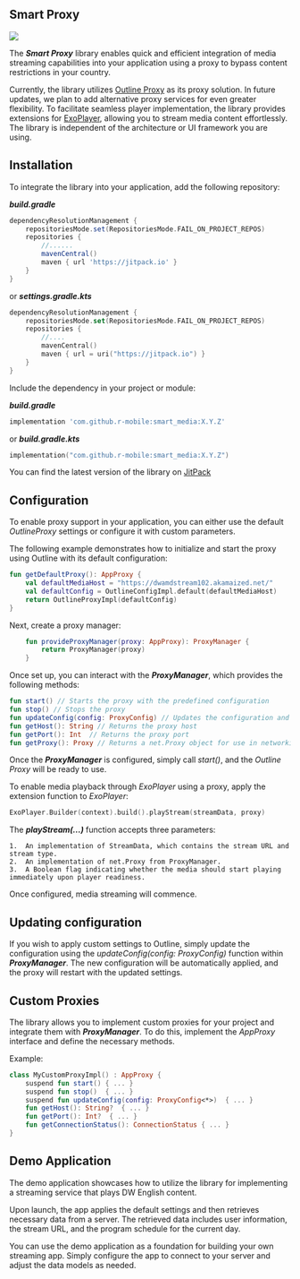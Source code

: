 ## Smart Proxy

[![](https://jitpack.io/v/r-mobile/smart_media.svg)](https://jitpack.io/#r-mobile/smart_media)

The ***Smart Proxy*** library enables quick and efficient integration of media streaming capabilities into your application using a proxy to bypass content restrictions in your country.

Currently, the library utilizes [Outline Proxy](https://github.com/Jigsaw-Code/outline-sdk) as its proxy solution. In future updates, we plan to add alternative proxy services for even greater flexibility. To facilitate seamless player implementation, the library provides extensions for [ExoPlayer](https://developer.android.com/media/media3/exoplayer), allowing you to stream media content effortlessly. The library is independent of the architecture or UI framework you are using.

## Installation
To integrate the library into your application, add the following repository:

***build.gradle***

```gradle
dependencyResolutionManagement {
	repositoriesMode.set(RepositoriesMode.FAIL_ON_PROJECT_REPOS)
	repositories {
		//......
		mavenCentral()
		maven { url 'https://jitpack.io' }
	}
}
```

or ***settings.gradle.kts***

```kotlin
dependencyResolutionManagement {
	repositoriesMode.set(RepositoriesMode.FAIL_ON_PROJECT_REPOS)
	repositories {
		//....
		mavenCentral()
		maven { url = uri("https://jitpack.io") }
	}
}
```

Include the dependency in your project or module:

***build.gradle***

```gradle
implementation 'com.github.r-mobile:smart_media:X.Y.Z'
```

or ***build.gradle.kts***

```kotlin
implementation("com.github.r-mobile:smart_media:X.Y.Z")
```

You can find the latest version of the library on [JitPack](https://jitpack.io/#r-mobile/smart_media/)

## Configuration

To enable proxy support in your application, you can either use the default *OutlineProxy* settings or configure it with custom parameters.

The following example demonstrates how to initialize and start the proxy using Outline with its default configuration:

```kotlin
fun getDefaultProxy(): AppProxy {
	val defaultMediaHost = "https://dwamdstream102.akamaized.net/"
	val defaultConfig = OutlineConfigImpl.default(defaultMediaHost)  
	return OutlineProxyImpl(defaultConfig)
}
```

Next, create a proxy manager: 

```kotlin
    fun provideProxyManager(proxy: AppProxy): ProxyManager {  
	    return ProxyManager(proxy)  
	}
```

Once set up, you can interact with the ***ProxyManager***, which provides the following methods:

```kotlin
fun start() // Starts the proxy with the predefined configuration
fun stop() // Stops the proxy
fun updateConfig(config: ProxyConfig) // Updates the configuration and restarts the proxy
fun getHost(): String // Returns the proxy host
fun getPort(): Int  // Returns the proxy port
fun getProxy(): Proxy // Returns a net.Proxy object for use in networking layers
```

Once the ***ProxyManager*** is configured, simply call *start()*, and the *Outline Proxy* will be ready to use.

To enable media playback through *ExoPlayer* using a proxy, apply the extension function to *ExoPlayer*:

```kotlin
ExoPlayer.Builder(context).build().playStream(streamData, proxy)
```

The ***playStream(...)*** function accepts three parameters:

``` 
1.  An implementation of StreamData, which contains the stream URL and stream type.
2.  An implementation of net.Proxy from ProxyManager.
3.  A Boolean flag indicating whether the media should start playing immediately upon player readiness.
```

Once configured, media streaming will commence.

## Updating configuration

If you wish to apply custom settings to Outline, simply update the configuration using the *updateConfig(config: ProxyConfig)* function within ***ProxyManager***. The new configuration will be automatically applied, and the proxy will restart with the updated settings.

## Custom Proxies

The library allows you to implement custom proxies for your project and integrate them with ***ProxyManager***. To do this, implement the *AppProxy* interface and define the necessary methods.

Example:

```kotlin
class MyCustomProxyImpl() : AppProxy {
	suspend fun start() { ... }
	suspend fun stop()  { ... }
	suspend fun updateConfig(config: ProxyConfig<*>)  { ... }
	fun getHost(): String?  { ... }
	fun getPort(): Int?  { ... }
	fun getConnectionStatus(): ConnectionStatus { ... }
}
```

## Demo Application

The demo application showcases how to utilize the library for implementing a streaming service that plays DW English content.

Upon launch, the app applies the default settings and then retrieves necessary data from a server. The retrieved data includes user information, the stream URL, and the program schedule for the current day.

You can use the demo application as a foundation for building your own streaming app. Simply configure the app to connect to your server and adjust the data models as needed.

